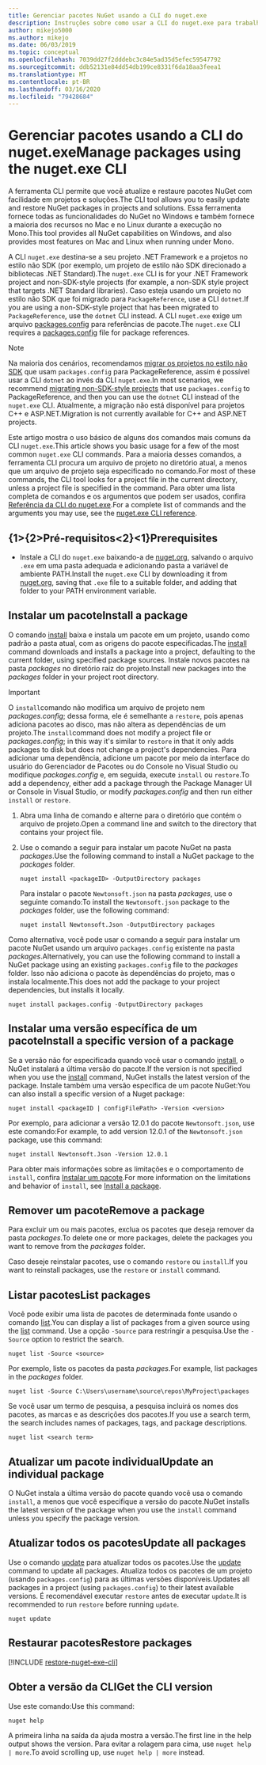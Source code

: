 ```yaml
---
title: Gerenciar pacotes NuGet usando a CLI do nuget.exe
description: Instruções sobre como usar a CLI do nuget.exe para trabalhar com pacotes NuGet.
author: mikejo5000
ms.author: mikejo
ms.date: 06/03/2019
ms.topic: conceptual
ms.openlocfilehash: 7039dd27f2dddebc3c84e5ad35d5efec59547792
ms.sourcegitcommit: ddb52131e84dd54db199ce8331f6da18aa3feea1
ms.translationtype: MT
ms.contentlocale: pt-BR
ms.lasthandoff: 03/16/2020
ms.locfileid: "79428684"
---
```

# <a name="manage-packages-using-the-nugetexe-cli"></a><span data-ttu-id="863d2-103">Gerenciar pacotes usando a CLI do nuget.exe</span><span class="sxs-lookup"><span data-stu-id="863d2-103">Manage packages using the nuget.exe CLI</span></span>

<span data-ttu-id="863d2-104">A ferramenta CLI permite que você atualize e restaure pacotes NuGet com facilidade em projetos e soluções.</span><span class="sxs-lookup"><span data-stu-id="863d2-104">The CLI tool allows you to easily update and restore NuGet packages in projects and solutions.</span></span> <span data-ttu-id="863d2-105">Essa ferramenta fornece todas as funcionalidades do NuGet no Windows e também fornece a maioria dos recursos no Mac e no Linux durante a execução no Mono.</span><span class="sxs-lookup"><span data-stu-id="863d2-105">This tool provides all NuGet capabilities on Windows, and also provides most features on Mac and Linux when running under Mono.</span></span>

<span data-ttu-id="863d2-106">A CLI `nuget.exe` destina-se a seu projeto .NET Framework e a projetos no estilo não SDK (por exemplo, um projeto de estilo não SDK direcionado a bibliotecas .NET Standard).</span><span class="sxs-lookup"><span data-stu-id="863d2-106">The `nuget.exe` CLI is for your .NET Framework project and non-SDK-style projects (for example, a non-SDK style project that targets .NET Standard libraries).</span></span> <span data-ttu-id="863d2-107">Caso esteja usando um projeto no estilo não SDK que foi migrado para `PackageReference`, use a CLI `dotnet`.</span><span class="sxs-lookup"><span data-stu-id="863d2-107">If you are using a non-SDK-style project that has been migrated to `PackageReference`, use the `dotnet` CLI instead.</span></span> <span data-ttu-id="863d2-108">A CLI `nuget.exe` exige um arquivo [packages.config](../reference/packages-config.md) para referências de pacote.</span><span class="sxs-lookup"><span data-stu-id="863d2-108">The `nuget.exe` CLI requires a [packages.config](../reference/packages-config.md) file for package references.</span></span>

> [!NOTE]
> <span data-ttu-id="863d2-109">Na maioria dos cenários, recomendamos [migrar os projetos no estilo não SDK](../consume-packages/migrate-packages-config-to-package-reference.md) que usam `packages.config` para PackageReference, assim é possível usar a CLI `dotnet` ao invés da CLI `nuget.exe`.</span><span class="sxs-lookup"><span data-stu-id="863d2-109">In most scenarios, we recommend [migrating non-SDK-style projects](../consume-packages/migrate-packages-config-to-package-reference.md) that use `packages.config` to PackageReference, and then you can use the `dotnet` CLI instead of the `nuget.exe` CLI.</span></span> <span data-ttu-id="863d2-110">Atualmente, a migração não está disponível para projetos C++ e ASP.NET.</span><span class="sxs-lookup"><span data-stu-id="863d2-110">Migration is not currently available for C++ and ASP.NET projects.</span></span>

<span data-ttu-id="863d2-111">Este artigo mostra o uso básico de alguns dos comandos mais comuns da CLI `nuget.exe`.</span><span class="sxs-lookup"><span data-stu-id="863d2-111">This article shows you basic usage for a few of the most common `nuget.exe` CLI commands.</span></span> <span data-ttu-id="863d2-112">Para a maioria desses comandos, a ferramenta CLI procura um arquivo de projeto no diretório atual, a menos que um arquivo de projeto seja especificado no comando.</span><span class="sxs-lookup"><span data-stu-id="863d2-112">For most of these commands, the CLI tool looks for a project file in the current directory, unless a project file is specified in the command.</span></span> <span data-ttu-id="863d2-113">Para obter uma lista completa de comandos e os argumentos que podem ser usados, confira [Referência da CLI do nuget.exe](../reference/nuget-exe-cli-reference.md).</span><span class="sxs-lookup"><span data-stu-id="863d2-113">For a complete list of commands and the arguments you may use, see the [nuget.exe CLI reference](../reference/nuget-exe-cli-reference.md).</span></span>

## <a name="prerequisites"></a><span data-ttu-id="863d2-114">{1&gt;{2&gt;Pré-requisitos&lt;2}&lt;1}</span><span class="sxs-lookup"><span data-stu-id="863d2-114">Prerequisites</span></span>

- <span data-ttu-id="863d2-115">Instale a CLI do `nuget.exe` baixando-a de [nuget.org](https://dist.nuget.org/win-x86-commandline/latest/nuget.exe), salvando o arquivo `.exe` em uma pasta adequada e adicionando pasta a variável de ambiente PATH.</span><span class="sxs-lookup"><span data-stu-id="863d2-115">Install the `nuget.exe` CLI by downloading it from [nuget.org](https://dist.nuget.org/win-x86-commandline/latest/nuget.exe), saving that `.exe` file to a suitable folder, and adding that folder to your PATH environment variable.</span></span>

## <a name="install-a-package"></a><span data-ttu-id="863d2-116">Instalar um pacote</span><span class="sxs-lookup"><span data-stu-id="863d2-116">Install a package</span></span>

<span data-ttu-id="863d2-117">O comando [install](../reference/cli-reference/cli-ref-install.md) baixa e instala um pacote em um projeto, usando como padrão a pasta atual, com as origens do pacote especificadas.</span><span class="sxs-lookup"><span data-stu-id="863d2-117">The [install](../reference/cli-reference/cli-ref-install.md) command downloads and installs a package into a project, defaulting to the current folder, using specified package sources.</span></span> <span data-ttu-id="863d2-118">Instale novos pacotes na pasta *packages* no diretório raiz do projeto.</span><span class="sxs-lookup"><span data-stu-id="863d2-118">Install new packages into the *packages* folder in your project root directory.</span></span>

> [!IMPORTANT]
> <span data-ttu-id="863d2-119">O `install`comando não modifica um arquivo de projeto nem *packages.config*; dessa forma, ele é semelhante a `restore`, pois apenas adiciona pacotes ao disco, mas não altera as dependências de um projeto.</span><span class="sxs-lookup"><span data-stu-id="863d2-119">The `install`command does not modify a project file or *packages.config*; in this way it's similar to `restore` in that it only adds packages to disk but does not change a project's dependencies.</span></span> <span data-ttu-id="863d2-120">Para adicionar uma dependência, adicione um pacote por meio da interface do usuário do Gerenciador de Pacotes ou do Console no Visual Studio ou modifique *packages.config* e, em seguida, execute `install` ou `restore`.</span><span class="sxs-lookup"><span data-stu-id="863d2-120">To add a dependency, either add a package through the Package Manager UI or Console in Visual Studio, or modify *packages.config* and then run either `install` or `restore`.</span></span>

1. <span data-ttu-id="863d2-121">Abra uma linha de comando e alterne para o diretório que contém o arquivo de projeto.</span><span class="sxs-lookup"><span data-stu-id="863d2-121">Open a command line and switch to the directory that contains your project file.</span></span>

2. <span data-ttu-id="863d2-122">Use o comando a seguir para instalar um pacote NuGet na pasta *packages*.</span><span class="sxs-lookup"><span data-stu-id="863d2-122">Use the following command to install a NuGet package to the *packages* folder.</span></span>

    ```cli
    nuget install <packageID> -OutputDirectory packages
    ```

    <span data-ttu-id="863d2-123">Para instalar o pacote `Newtonsoft.json` na pasta *packages*, use o seguinte comando:</span><span class="sxs-lookup"><span data-stu-id="863d2-123">To install the `Newtonsoft.json` package to the *packages* folder, use the following command:</span></span>

    ```cli
    nuget install Newtonsoft.Json -OutputDirectory packages
    ```

<span data-ttu-id="863d2-124">Como alternativa, você pode usar o comando a seguir para instalar um pacote NuGet usando um arquivo `packages.config` existente na pasta *packages*.</span><span class="sxs-lookup"><span data-stu-id="863d2-124">Alternatively, you can use the following command to install a NuGet package using an existing `packages.config` file to the *packages* folder.</span></span> <span data-ttu-id="863d2-125">Isso não adiciona o pacote às dependências do projeto, mas o instala localmente.</span><span class="sxs-lookup"><span data-stu-id="863d2-125">This does not add the package to your project dependencies, but installs it locally.</span></span>

```cli
nuget install packages.config -OutputDirectory packages
```

## <a name="install-a-specific-version-of-a-package"></a><span data-ttu-id="863d2-126">Instalar uma versão específica de um pacote</span><span class="sxs-lookup"><span data-stu-id="863d2-126">Install a specific version of a package</span></span>

<span data-ttu-id="863d2-127">Se a versão não for especificada quando você usar o comando [install](../reference/cli-reference/cli-ref-install.md), o NuGet instalará a última versão do pacote.</span><span class="sxs-lookup"><span data-stu-id="863d2-127">If the version is not specified when you use the [install](../reference/cli-reference/cli-ref-install.md) command, NuGet installs the latest version of the package.</span></span> <span data-ttu-id="863d2-128">Instale também uma versão específica de um pacote NuGet:</span><span class="sxs-lookup"><span data-stu-id="863d2-128">You can also install a specific version of a Nuget package:</span></span>

```cli
nuget install <packageID | configFilePath> -Version <version>
```

<span data-ttu-id="863d2-129">Por exemplo, para adicionar a versão 12.0.1 do pacote `Newtonsoft.json`, use este comando:</span><span class="sxs-lookup"><span data-stu-id="863d2-129">For example, to add version 12.0.1 of the `Newtonsoft.json` package, use this command:</span></span>

```cli
nuget install Newtonsoft.Json -Version 12.0.1
```

<span data-ttu-id="863d2-130">Para obter mais informações sobre as limitações e o comportamento de `install`, confira [Instalar um pacote](#install-a-package).</span><span class="sxs-lookup"><span data-stu-id="863d2-130">For more information on the limitations and behavior of `install`, see [Install a package](#install-a-package).</span></span>

## <a name="remove-a-package"></a><span data-ttu-id="863d2-131">Remover um pacote</span><span class="sxs-lookup"><span data-stu-id="863d2-131">Remove a package</span></span>

<span data-ttu-id="863d2-132">Para excluir um ou mais pacotes, exclua os pacotes que deseja remover da pasta *packages*.</span><span class="sxs-lookup"><span data-stu-id="863d2-132">To delete one or more packages, delete the packages you want to remove from the *packages* folder.</span></span>

<span data-ttu-id="863d2-133">Caso deseje reinstalar pacotes, use o comando `restore` ou `install`.</span><span class="sxs-lookup"><span data-stu-id="863d2-133">If you want to reinstall packages, use the `restore` or `install` command.</span></span>

## <a name="list-packages"></a><span data-ttu-id="863d2-134">Listar pacotes</span><span class="sxs-lookup"><span data-stu-id="863d2-134">List packages</span></span>

<span data-ttu-id="863d2-135">Você pode exibir uma lista de pacotes de determinada fonte usando o comando [list](../reference/cli-reference/cli-ref-list.md).</span><span class="sxs-lookup"><span data-stu-id="863d2-135">You can display a list of packages from a given source using the [list](../reference/cli-reference/cli-ref-list.md) command.</span></span> <span data-ttu-id="863d2-136">Use a opção `-Source` para restringir a pesquisa.</span><span class="sxs-lookup"><span data-stu-id="863d2-136">Use the `-Source` option to restrict the search.</span></span>

```cli
nuget list -Source <source>
```

<span data-ttu-id="863d2-137">Por exemplo, liste os pacotes da pasta *packages*.</span><span class="sxs-lookup"><span data-stu-id="863d2-137">For example, list packages in the *packages* folder.</span></span>

```cli
nuget list -Source C:\Users\username\source\repos\MyProject\packages
```

<span data-ttu-id="863d2-138">Se você usar um termo de pesquisa, a pesquisa incluirá os nomes dos pacotes, as marcas e as descrições dos pacotes.</span><span class="sxs-lookup"><span data-stu-id="863d2-138">If you use a search term, the search includes names of packages, tags, and package descriptions.</span></span>

```cli
nuget list <search term>
```

## <a name="update-an-individual-package"></a><span data-ttu-id="863d2-139">Atualizar um pacote individual</span><span class="sxs-lookup"><span data-stu-id="863d2-139">Update an individual package</span></span>

<span data-ttu-id="863d2-140">O NuGet instala a última versão do pacote quando você usa o comando `install`, a menos que você especifique a versão do pacote.</span><span class="sxs-lookup"><span data-stu-id="863d2-140">NuGet installs the latest version of the package when you use the `install` command unless you specify the package version.</span></span>

## <a name="update-all-packages"></a><span data-ttu-id="863d2-141">Atualizar todos os pacotes</span><span class="sxs-lookup"><span data-stu-id="863d2-141">Update all packages</span></span>

<span data-ttu-id="863d2-142">Use o comando [update](../reference/cli-reference/cli-ref-update.md) para atualizar todos os pacotes.</span><span class="sxs-lookup"><span data-stu-id="863d2-142">Use the [update](../reference/cli-reference/cli-ref-update.md) command to update all packages.</span></span> <span data-ttu-id="863d2-143">Atualiza todos os pacotes de um projeto (usando `packages.config`) para as últimas versões disponíveis.</span><span class="sxs-lookup"><span data-stu-id="863d2-143">Updates all packages in a project (using `packages.config`) to their latest available versions.</span></span> <span data-ttu-id="863d2-144">É recomendável executar `restore` antes de executar `update`.</span><span class="sxs-lookup"><span data-stu-id="863d2-144">It is recommended to run `restore` before running `update`.</span></span>

```cli
nuget update
```

## <a name="restore-packages"></a><span data-ttu-id="863d2-145">Restaurar pacotes</span><span class="sxs-lookup"><span data-stu-id="863d2-145">Restore packages</span></span>

[!INCLUDE [restore-nuget-exe-cli](includes/restore-nuget-exe-cli.md)]

## <a name="get-the-cli-version"></a><span data-ttu-id="863d2-146">Obter a versão da CLI</span><span class="sxs-lookup"><span data-stu-id="863d2-146">Get the CLI version</span></span>

<span data-ttu-id="863d2-147">Use este comando:</span><span class="sxs-lookup"><span data-stu-id="863d2-147">Use this command:</span></span>

```cli
nuget help
```

<span data-ttu-id="863d2-148">A primeira linha na saída da ajuda mostra a versão.</span><span class="sxs-lookup"><span data-stu-id="863d2-148">The first line in the help output shows the version.</span></span> <span data-ttu-id="863d2-149">Para evitar a rolagem para cima, use `nuget help | more`.</span><span class="sxs-lookup"><span data-stu-id="863d2-149">To avoid scrolling up, use `nuget help | more` instead.</span></span>
